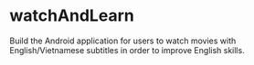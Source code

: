# watchAndLearn

Build the Android application for users to watch movies with English/Vietnamese subtitles in order to improve English skills.

